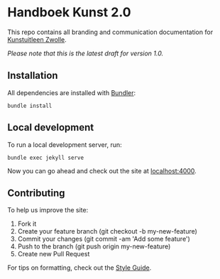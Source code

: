 # Handboek Kunst 2.0

This repo contains all branding and communication documentation for [Kunstuitleen Zwolle](http://kunstuitleenzwolle.nl).

_Please note that this is the latest draft for version 1.0._

## Installation

All dependencies are installed with [Bundler](http://rubygems.org/gems/bundler):

```
bundle install
```

## Local development

To run a local development server, run:

```
bundle exec jekyll serve
```

Now you can go ahead and check out the site at [localhost:4000](http://localhost:4000).

## Contributing

To help us improve the site:

1. Fork it
2. Create your feature branch (git checkout -b my-new-feature)
3. Commit your changes (git commit -am 'Add some feature')
4. Push to the branch (git push origin my-new-feature)
5. Create new Pull Request

For tips on formatting, check out the [Style Guide](http://hndbk.siteleaf.net/style/).
